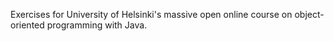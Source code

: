 Exercises for University of Helsinki's massive open online course on object-oriented programming with Java.
